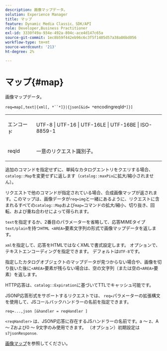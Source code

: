 ```yaml
---
description: 画像マップデータ。
solution: Experience Manager
title: マップ
feature: Dynamic Media Classic、SDK/API
role: Developer,Business Practitioner
exl-id: 3330f49a-934e-492a-804c-ace4d147c65a
source-git-commit: 1ec8b59f442eb96c6c3f5f1405d57a38a86bd056
workflow-type: tm+mt
source-wordcount: '213'
ht-degree: 2%

---
```


# マップ{#map}

画像マップデータ。

`req=map[,text|{xml[, *``*]}|{json[&id= *`encodingreqId`*]}]`

<table id="simpletable_10F2152FDF33411491FBBAFD173CA5ED"> 
 <tr class="strow"> 
  <td class="stentry"> <p><span class="codeph"><span class="varname"> エンコード</span></span> </p> </td> 
  <td class="stentry"> <p><span class="codeph"> UTF-8 | UTF-16 | UTF-16LE | UTF-16BE | ISO-8859-1</span> </p></td> 
 </tr> 
 <tr class="strow"> 
  <td class="stentry"> <p><span class="codeph"><span class="varname"> reqId</span></span> </p></td> 
  <td class="stentry"> <p>一意のリクエスト識別子。 </p></td> 
 </tr> 
</table>

追加のコマンドを指定せずに、単純なカタログエントリをクエリする場合、`catalog::Map`を変更せずに返します（`catalog::maxPix`に拡大/縮小されません）。

リクエストで他のコマンドが指定されている場合、合成画像マップが返されます。このマップは、画像データが`req=img`と一緒にあるように、リクエストに含まれるすべての`catalog::Map`および`map=`コマンドの拡大/縮小、切り抜き、回転、および重ね合わせによって得られます。

`text`を指定するか、2番目のパラメーターを省略して、応答MIMEタイプ`text/plain`を持つ`HTML <AREA>`要素文字列の形式で画像マップデータを返します。

`xml`を指定して、応答をHTMLではなくXMLで書式設定します。 オプションで、テキストエンコーディングを指定できます。 デフォルトは`UTF-8`です。

指定したカタログオブジェクトのマップデータが見つからない場合や、画像を切り抜いた後に`<AREA>`要素が残らない場合は、空の文字列（または空の`<AREA>`要素）を返します。

HTTP応答は、`catalog::Expiration`に基づいてTTLでキャッシュ可能です。

JSONP応答形式をサポートするリクエストでは、 `req=`パラメーターの拡張構文を使用して、JSコールバックハンドラーの名前を指定できます。

`req=...,json [&handler = reqHandler ]`

`<reqHandler>` は、JSONP応答に存在するJSハンドラーの名前です。a ～ z、A ～ Zおよび0 ～ 9文字のみ使用できます。 （オプション）初期設定は `s7jsonResponse`.

[画像マップ](../../../../../../is-api/http-ref/image-serving-api-ref/c-http-protocol-reference/c-syntax-and-features/r-image-maps.md#reference-ff7d1bac2a064104b0c508a81316fdab)を参照してください。
